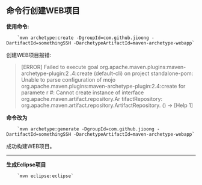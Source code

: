 ## 命令行创建WEB项目 ##

**使用命令:**  
  
		`mvn archetype:create -DgroupId=com.github.jioong -DartifactId=somethingSSH -DarchetypeArtifactId=maven-archetype-webapp`  
  
创建WEB项目报错:  

> [ERROR] Failed to execute goal org.apache.maven.plugins:maven-archetype-plugin:2
> .4:create (default-cli) on project standalone-pom: Unable to parse configuration
> of mojo org.apache.maven.plugins:maven-archetype-plugin:2.4:create for paramete
> r #: Cannot create instance of interface org.apache.maven.artifact.repository.Ar
> tifactRepository: org.apache.maven.artifact.repository.ArtifactRepository.<init>
> () -> [Help 1]

**命令改为**  
  
		`mvn archetype:generate -DgroupId=com.github.jioong -DartifactId=somethingSSH -DarchetypeArtifactId=maven-archetype-webapp`  

成功构建WEB项目。  

--------  
  
**生成Eclipse项目**  
  
		`mvn eclipse:eclipse`
